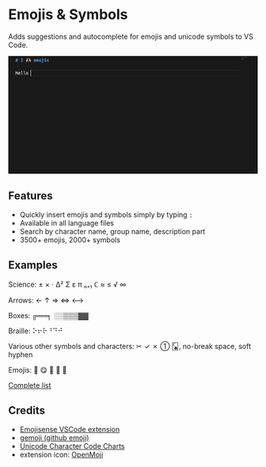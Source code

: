 # Emojis & Symbols

Adds suggestions and autocomplete for emojis and unicode symbols to VS Code.

![Demo](media/demo.gif)

## Features

- Quickly insert emojis and symbols simply by typing `:`
- Available in all language files
- Search by character name, group name, description part
- 3500+ emojis, 2000+ symbols

## Examples

Science: ± × ⋅ Δ² Σ ε π ₙ₊₁ ℂ ≈ ≤ √ ∞

Arrows: ← ↑ ⇒ ⇔ ⟷

Boxes: ╔══╕ ░░▒▒▒▓▓

Braille: ⠕⠖⠗⠘⠙⠚

Various other symbols and characters: ✂ ✓ ✗ ➀ 🂬, no-break space, soft hyphen

Emojis: 🧁 😋 💊 🤮 🤷

[Complete list](https://github.com/fpirsch/vscode-emojis-and-symbols/blob/main/src/emojis.ts)

## Credits

- [Emojisense VSCode extension](https://github.com/mattbierner/vscode-emojisense/)
- [gemoji (github emoji)](https://github.com/github/gemoji)
- [Unicode Character Code Charts](https://unicode.org/charts/)
- extension icon: [OpenMoji](https://openmoji.org)
